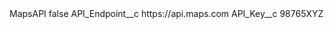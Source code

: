 <?xml version="1.0" encoding="UTF-8"?>
<CustomMetadata xmlns="http://soap.sforce.com/2006/04/metadata" xmlns:xsi="http://www.w3.org/2001/XMLSchema-instance" xmlns:xsd="http://www.w3.org/2001/XMLSchema">
    <label>MapsAPI</label>
    <protected>false</protected>
    <values>
        <field>API_Endpoint__c</field>
        <value xsi:type="xsd:string">https://api.maps.com</value>
    </values>
    <values>
        <field>API_Key__c</field>
        <value xsi:type="xsd:string">98765XYZ</value>
    </values>
</CustomMetadata>
